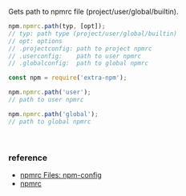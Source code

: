 Gets path to npmrc file (project/user/global/builtin).

```javascript
npm.npmrc.path(typ, [opt]);
// typ: path type (project/user/global/builtin)
// opt: options
// .projectconfig: path to project npmrc
// .userconfig:    path to user npmrc
// .globalconfig:  path to global npmrc
```

```javascript
const npm = require('extra-npm');

npm.npmrc.path('user');
// path to user npmrc

npm.npmrc.path('global');
// path to global npmrc
```
<br>

### reference

- [npmrc Files: npm-config](https://docs.npmjs.com/misc/config#npmrc-files)
- [npmrc](https://docs.npmjs.com/files/npmrc)
